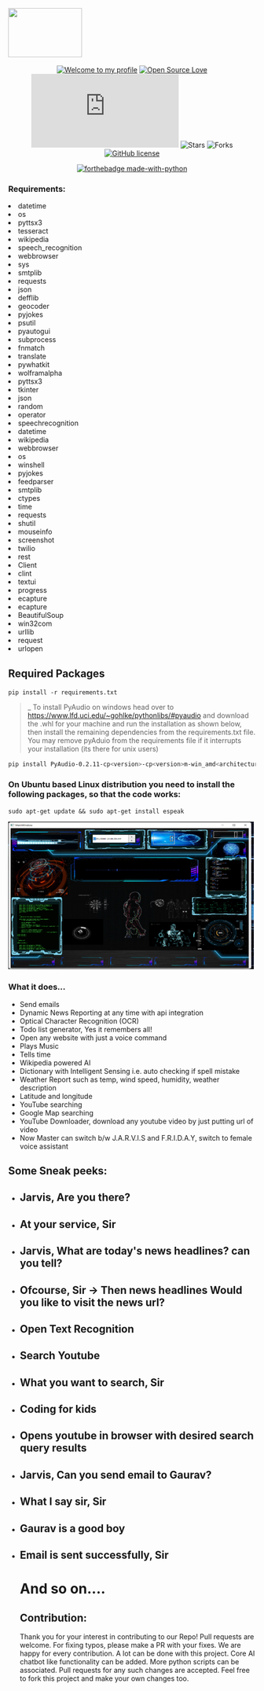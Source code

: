 
<img src="https://github.com/Saza-Felix/README/blob/main/download.png" width="150" height="100">
<div align="center">
  
[![Welcome to my profile](https://img.shields.io/badge/Hello,Devs!-Welcome-blue.svg?style=flat&logo=github)](https://github.com/Saza-Felix/SMART-AI-PERSONAL-ASSISTANT)
[![Open Source Love](https://badges.frapsoft.com/os/v2/open-source.svg?v=103)](https://github.com/Saza-Felix/SMART-AI-PERSONAL-ASSISTANT)
 [![GitHub issues](https://img.shields.io/github/issues/GauravSingh9356/J.A.R.V.I.S)](https://github.com/Saza-Felix/SMART-AI-PERSONAL-ASSISTANTissues)
![Stars](https://img.shields.io/github/stars/github.com/Saza-Felix/SMART-AI-PERSONAL-ASSISTANT?style=flat&logo=github)
![Forks](https://img.shields.io/github/forks/github.com/Saza-Felix/SMART-AI-PERSONAL-ASSISTANT?style=flat&logo=github)
[![GitHub license](https://img.shields.io/github/license/github.com/Saza-Felix/SMART-AI-PERSONAL-ASSISTANT)](https://github.com/github.com/Saza-Felix/SMART-AI-PERSONAL-ASSISTANT/blob/master/LICENSE)
  
[![forthebadge made-with-python](http://ForTheBadge.com/images/badges/made-with-python.svg)](https://www.python.org/)

  </div>





### Requirements:

<li>datetime</li>
<li>os</li>
<li> pyttsx3</li>
<li> tesseract</li>
<li> wikipedia</li>
<li> speech_recognition </li>
<li> webbrowser</li>
<li> sys</li>
<li> smtplib</li>
<li>requests</li>
<li>json</li>
<li>defflib</li>
<li>geocoder</li>
<li>pyjokes</li>
<li>psutil</li>
<li> pyautogui</li>
<li> subprocess</li>
<li> fnmatch</li>
<li> translate</li>
<li> pywhatkit</li>
<li> wolframalpha</li>
<li> pyttsx3</li>
<li> tkinter</li>
<li> json</li>
<li> random</li>
<li> operator</li>
<li> speechrecognition</li>
<li> datetime</li>
<li> wikipedia</li>
<li> webbrowser</li>
<li> os</li>
<li> winshell</li>
<li> pyjokes</li>
<li> feedparser</li>
<li> smtplib</li>
<li> ctypes</li>
<li> time</li>
<li> requests</li>
<li> shutil</li>
<li> mouseinfo</li>
<li> screenshot</li>
<li> twilio</li>
<li>rest </li>
<li> Client</li>
<li> clint</li>
<li>textui </li>
<li> progress</li>
<li> ecapture</li>
 <li> ecapture</li>
 <li> BeautifulSoup
<li> win32com</li>
<li> urllib</li>
<li>request</li>
<li> urlopen</li>

<h2>Required Packages</h2>

```
pip install -r requirements.txt
```

> _ To install PyAudio on windows head over to https://www.lfd.uci.edu/~gohlke/pythonlibs/#pyaudio and download the .whl for your machine and run the installation as shown below, then install the remaining dependencies from the requirements.txt file. You may remove pyAduio from the requirements file if it interrupts your installation (its there for unix users)
```bash
pip install PyAudio‑0.2.11‑cp<version>‑cp<version>m‑win_amd<architecture>.whl
```

### On Ubuntu based Linux distribution you need to install the following packages, so that the code works:

```
sudo apt-get update && sudo apt-get install espeak

```


<img src="https://github.com/Saza-Felix/SMART-AI-PERSONAL-ASSISTANT/blob/main/IMAGES/jav.PNG"  width="500" height="300">

### What it does...

  <ul>
<li>Send emails</li>
  <li>Dynamic News Reporting at any time with api integration</li>
   <li>Optical Character Recognition (OCR)</li>
  <li>Todo list generator, Yes it remembers all!</li> 
<li>Open any website with just a voice command</li>
<li>Plays Music</li>
<li>Tells time</li>
<li>Wikipedia powered AI</li>
<li>Dictionary with Intelligent Sensing i.e. auto checking if spell mistake</li>
<li>Weather Report such as temp, wind speed, humidity, weather description</li>
<li>Latitude and longitude</li>
 <li>YouTube searching</li> 
 <li>Google Map searching</a>
 <li>YouTube Downloader, download any youtube video by just putting url of video</li>
 <li>Now Master can switch b/w J.A.R.V.I.S and F.R.I.D.A.Y, switch to female voice assistant</li>
</ul>


## Some Sneak peeks:

<ul>
  <li><h2> Jarvis, Are you there?</h2></li>
  <li><h2> At your service, Sir</h2></li>
  
  <li><h2> Jarvis, What are today's news headlines? can you tell?</h2></li>
  <li><h2>Ofcourse, Sir -> Then news headlines   Would you like to visit the news url?</h2></li>
  
   <li><h2>Open Text Recognition</h2></li>
  
  <li><h2> Search Youtube</h2></li>
  <li><h2>What you want to search, Sir</h2></li>
  <li><h2>Coding for kids</h2></li>
  <li><h2> Opens youtube in browser with desired search query results </h2></li>
  
   <li><h2> Jarvis, Can you send email to Gaurav?</h2></li>
  <li><h2>What I say sir, Sir</h2></li>
   <li><h2>Gaurav is a good boy</h2></li>
  <li><h2> Email is sent successfully, Sir</h2></li>
  
  # And so on....
  

## Contribution:
Thank you for your interest in contributing to our Repo! Pull requests are welcome. For fixing typos, please make a PR with your fixes. We are happy for every contribution.
A lot can be done with this project. Core AI chatbot like functionality can be added. More python scripts can be associated. Pull requests for any such changes are accepted. Feel free to fork this project and make your own changes too.
